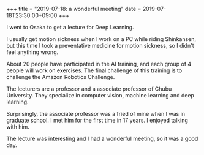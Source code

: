 +++
title =  "2019-07-18: a wonderful meeting"
date = 2019-07-18T23:30:00+09:00
+++

I went to Osaka to get a lecture for Deep Learning.

I usually get motion sickness when I work on a PC while riding Shinkansen,
but this time I took a preventative medicine for motion sickness,
so I didn't feel anything wrong.

About 20 people have participated in the AI training,
and each group of 4 people will work on exercises.
The final challenge of this training is to challenge the Amazon Robotics Challenge.

The lecturers are a professor and a associate professor of Chubu University.
They specialize in computer vision, machine learning and deep learning.

Surprisingly, the associate professor was a fried of mine when I was in graduate school.
I met him for the first time in 17 years.
I enjoyed talking with him.

The lecture was interesting and I had a wonderful meeting,
so it was a good day.
